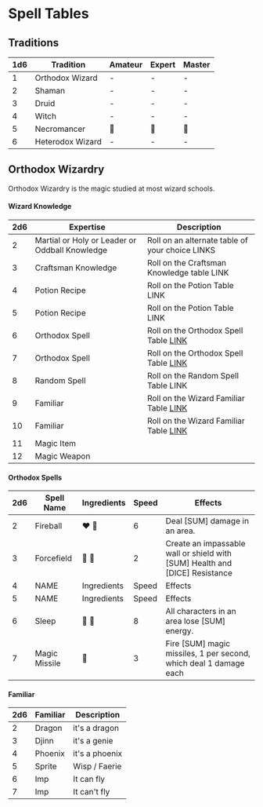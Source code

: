 # Spell Tables

## Traditions

1d6 | Tradition | Amateur | Expert | Master |
----|-----------|---------|--------|--------|
| 1 | Orthodox Wizard | - | - | - | 
| 2 | Shaman | - | - | - |
| 3 | Druid | - | - | - |
| 4 | Witch | - | - | - |
| 5 | Necromancer | 🧟 | 🧟 | 🧟 |
| 6 | Heterodox Wizard | - | - | - |


## Orthodox Wizardry

Orthodox Wizardry is the magic studied at most wizard schools.

#### Wizard Knowledge

|2d6 | Expertise | Description |
|----|-----------|-------------|
|2 | Martial or Holy or Leader or Oddball Knowledge | Roll on an alternate table of your choice LINKS |
|3 | Craftsman Knowledge | Roll on the Craftsman Knowledge table LINK |
|4 | Potion Recipe | Roll on the Potion Table LINK |
|5 | Potion Recipe | Roll on the Potion Table LINK |
|6 | Orthodox Spell | Roll on the Orthodox Spell Table [LINK](#Orthodox-Spells) |
|7 | Orthodox Spell | Roll on the Orthodox Spell Table [LINK](#Orthodox-Spells) |
|8 | Random Spell | Roll on the Random Spell Table LINK |
|9 | Familiar | Roll on the Wizard Familiar Table [LINK](#Familiar) |
|10 | Familiar | Roll on the Wizard Familiar Table [LINK](#Familiar) |
|11 | Magic Item |
|12 | Magic Weapon | 



#### Orthodox Spells

|2d6 | Spell Name | Ingredients | Speed | Effects |
|----|------------|-------------|-------|-------- |
|2 | Fireball | ❤️ 🖤 | 6 | Deal [SUM] damage in an area. |
|3 | Forcefield | 💜 💙 | 2 | Create an impassable wall or shield with [SUM] Health and [DICE] Resistance |
|4 | NAME | Ingredients | Speed | Effects |
|5 | NAME | Ingredients | Speed | Effects |
|6 | Sleep | 💜 🖤 | 8 | All characters in an area lose [SUM] energy. |
|7 | Magic Missile | 💜 | 3 | Fire [SUM] magic missiles, 1 per second, which deal 1 damage each |


#### Familiar

| 2d6 | Familiar | Description |
|-----|----------|-------------|
| 2   | Dragon   | it's a dragon |
| 3   | Djinn    | it's a genie  |
| 4   | Phoenix  | it's a phoenix|
| 5   | Sprite   | Wisp / Faerie |
| 6   | Imp      | It can fly    |
| 7   | Imp      | It can't fly  |